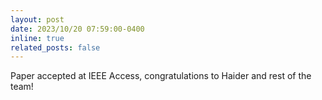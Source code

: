 ```yaml
---
layout: post
date: 2023/10/20 07:59:00-0400
inline: true
related_posts: false
---
```


Paper accepted at IEEE Access, congratulations to Haider and rest of the team!
